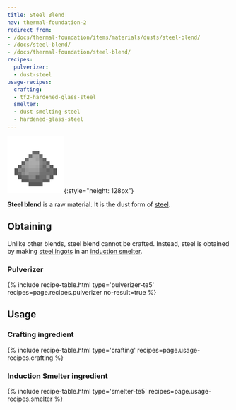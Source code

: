 ```yaml
---
title: Steel Blend
nav: thermal-foundation-2
redirect_from:
- /docs/thermal-foundation/items/materials/dusts/steel-blend/
- /docs/steel-blend/
- /docs/thermal-foundation/steel-blend/
recipes:
  pulverizer:
  - dust-steel
usage-recipes:
  crafting:
  - tf2-hardened-glass-steel
  smelter:
  - dust-smelting-steel
  - hardened-glass-steel
---
```


![Steel blend](/assets/images/thermal-foundation-2/dust-steel.png){:style="height: 128px"}


**Steel blend** is a raw material. It is the dust form of
[steel](/docs/thermal-foundation-2/steel-ingot/).


Obtaining
---------

Unlike other blends, steel blend cannot be crafted. Instead, steel is obtained
by making [steel ingots](/docs/thermal-foundation-2/steel-ingot/) in an [induction
smelter](/docs/thermal-expansion-5/induction-smelter/).

### Pulverizer
{% include recipe-table.html type='pulverizer-te5' recipes=page.recipes.pulverizer no-result=true %}


Usage
-----

### Crafting ingredient
{% include recipe-table.html type='crafting' recipes=page.usage-recipes.crafting %}

### Induction Smelter ingredient
{% include recipe-table.html type='smelter-te5' recipes=page.usage-recipes.smelter %}
